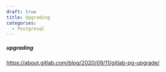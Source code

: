 ```yaml
---
draft: true
title: Upgrading
categories:
  - Postgresql
---
```

##### upgrading

https://about.gitlab.com/blog/2020/09/11/gitlab-pg-upgrade/


